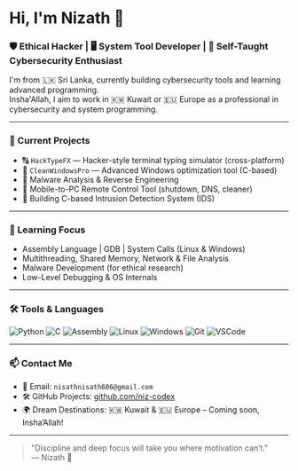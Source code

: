 # Hi, I'm Nizath 👋  
### 🛡️ Ethical Hacker | 🖥️ System Tool Developer | 🧠 Self-Taught Cybersecurity Enthusiast

I'm from 🇱🇰 Sri Lanka, currently building cybersecurity tools and learning advanced programming.  
Insha'Allah, I aim to work in 🇰🇼 Kuwait or 🇪🇺 Europe as a professional in cybersecurity and system programming.

---

### 🚀 Current Projects
- 🔠 `HackTypeFX` — Hacker-style terminal typing simulator (cross-platform)
- 🧹 `CleanWindowsPro` — Advanced Windows optimization tool (C-based)
- 🔐 Malware Analysis & Reverse Engineering
- 📱 Mobile-to-PC Remote Control Tool (shutdown, DNS, cleaner)
- 🧠 Building C-based Intrusion Detection System (IDS)

---

### 🧠 Learning Focus
- Assembly Language | GDB | System Calls (Linux & Windows)
- Multithreading, Shared Memory, Network & File Analysis
- Malware Development (for ethical research)
- Low-Level Debugging & OS Internals

---

### 🛠️ Tools & Languages

![Python](https://img.shields.io/badge/-Python-333?style=flat&logo=python)
![C](https://img.shields.io/badge/-C-333?style=flat&logo=c)
![Assembly](https://img.shields.io/badge/-Assembly-333?style=flat)
![Linux](https://img.shields.io/badge/-Linux-333?style=flat&logo=linux)
![Windows](https://img.shields.io/badge/-Windows-333?style=flat&logo=windows)
![Git](https://img.shields.io/badge/-Git-333?style=flat&logo=git)
![VSCode](https://img.shields.io/badge/-VSCode-333?style=flat&logo=visual-studio-code)

---

### 📫 Contact Me

- 💌 Email: `nisathnisath606@gmail.com`
- 🛠️ GitHub Projects: [github.com/niz-codex](https://github.com/nizath)
- 🌍 Dream Destinations: 🇰🇼 Kuwait & 🇪🇺 Europe – Coming soon, Insha’Allah!

---

> "Discipline and deep focus will take you where motivation can’t."  
> — Nizath 🧠
